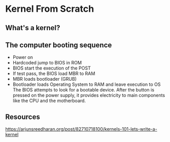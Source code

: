 # Kernel From Scratch

## What's a kernel?


## The computer booting sequence

* Power on
* Hardcoded jump to BIOS in ROM
* BIOS start the execution of the POST
* If test pass, the BIOS load MBR to RAM
* MBR loads bootloader (GRUB)
* Bootloader loads Operating System to RAM and leave execution to OS
The BIOS attempts to look for a bootable device.
After the button is pressed on the power supply, it provides electricity to main components like the CPU and the motherboard. 

## Resources

https://arjunsreedharan.org/post/82710718100/kernels-101-lets-write-a-kernel

